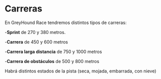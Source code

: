 # Carreras

En GreyHound Race tendremos distintos tipos de carreras:

\-**Sprint** de 270 y 380 metros.

\-**Carrera** de 450 y 600 metros

\-**Carrera larga distancia** de 750 y 1000 metros

\-**Carrera de obstáculos** de 500 y 800 metros

Habrá distintos estados de la pista (seca, mojada, embarrada, con nieve)
